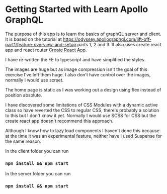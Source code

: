 # Getting Started with Learn Apollo GraphQL
The purpose of this app is to learn the basics of graphQL server and client. It is based on the tutorial at 
https://odyssey.apollographql.com/lift-off-part1/feature-overview-and-setup parts 1, 2 and 3. 
It also uses create react app and react router [Create React App](https://github.com/facebook/create-react-app).

I have re-written the FE to typescript and have simplified the styles.

The images are huge but as image compression isn't the goal of this exercise I've left them huge. I also don't have control over the images, normally I would use scrset.

The home page is static as I was working out a design using flex instead of position absolute. 

I have discovered some limitations of CSS Modules with a dynamic active class so have reverted the CSS to regular CSS, there's probably a solution to this but I don't know it yet. Normally I would use SCSS for CSS but the create react app doesn't recommend this approach. 

Although I know how to lazy load components I haven't done this because at the time it was an experimental feature, neither have I used Suspense for the same reason.

In the client folder you can run
### `npm install && npm start`

In the server folder you can run
### `npm install && npm start`
